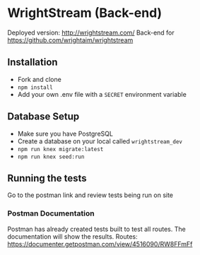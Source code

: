 # WrightStream (Back-end)
Deployed version: http://wrightstream.com/
Back-end for https://github.com/wrightaim/wrightstream

## Installation
- Fork and clone
- `npm install`
- Add your own .env file with a `SECRET` environment variable

## Database Setup
- Make sure you have PostgreSQL
- Create a database on your local called `wrightstream_dev`
- `npm run knex migrate:latest`
- `npm run knex seed:run`

## Running the tests

Go to the postman link and review tests being run on site

### Postman Documentation

Postman has already created tests built to test all routes. The documentation will show the results.
Routes: https://documenter.getpostman.com/view/4516090/RW8FFmFf

